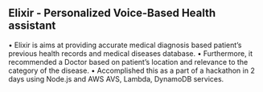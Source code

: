 ## Elixir - Personalized Voice-Based Health assistant 

• Elixir is aims at providing accurate medical diagnosis based patient’s previous health records and medical diseases database. 
• Furthermore, it recommended a Doctor based on patient’s location and relevance to the category of the disease.
• Accomplished this as a part of a hackathon in 2 days using Node.js and AWS AVS, Lambda, DynamoDB services.